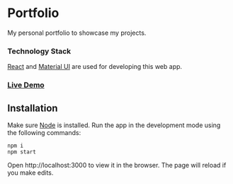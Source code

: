 # Portfolio

My personal portfolio to showcase my projects.

### Technology Stack

[React](https://reactjs.org/) and [Material UI](https://material-ui.com/) are used for developing this web app.

### [Live Demo](https://portfolio-gules-psi.vercel.app/)

## Installation

Make sure [Node](https://nodejs.org/en/download/current/) is installed. Run the app in the development mode using the following commands:

```
npm i
npm start
```

Open http://localhost:3000 to view it in the browser.
The page will reload if you make edits.

